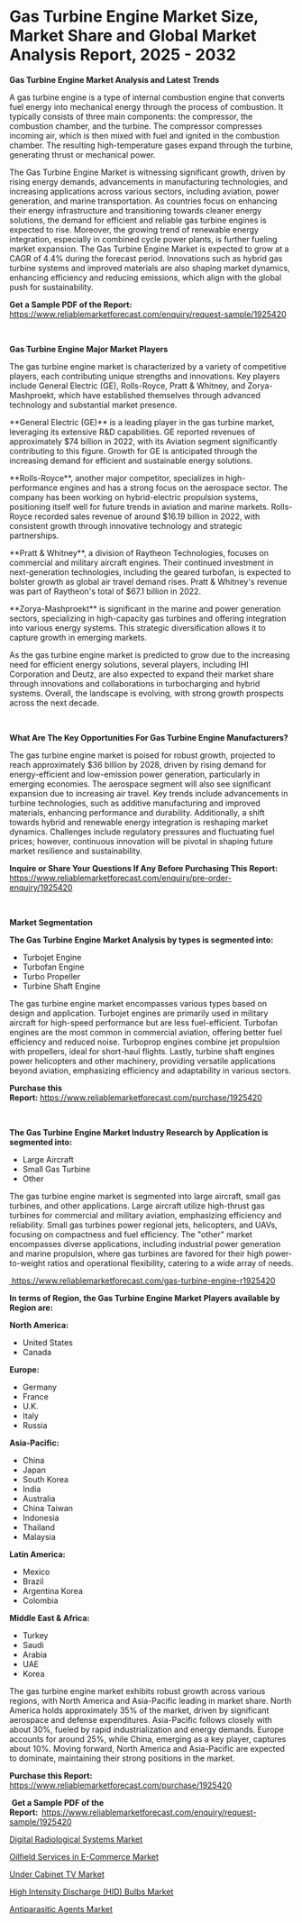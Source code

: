 <p><h1>Gas Turbine Engine Market Size, Market Share and Global Market Analysis Report, 2025 - 2032</h1></p><p><strong>Gas Turbine Engine Market Analysis and Latest Trends</strong></p>
<p><p>A gas turbine engine is a type of internal combustion engine that converts fuel energy into mechanical energy through the process of combustion. It typically consists of three main components: the compressor, the combustion chamber, and the turbine. The compressor compresses incoming air, which is then mixed with fuel and ignited in the combustion chamber. The resulting high-temperature gases expand through the turbine, generating thrust or mechanical power.</p><p>The Gas Turbine Engine Market is witnessing significant growth, driven by rising energy demands, advancements in manufacturing technologies, and increasing applications across various sectors, including aviation, power generation, and marine transportation. As countries focus on enhancing their energy infrastructure and transitioning towards cleaner energy solutions, the demand for efficient and reliable gas turbine engines is expected to rise. Moreover, the growing trend of renewable energy integration, especially in combined cycle power plants, is further fueling market expansion. The Gas Turbine Engine Market is expected to grow at a CAGR of 4.4% during the forecast period. Innovations such as hybrid gas turbine systems and improved materials are also shaping market dynamics, enhancing efficiency and reducing emissions, which align with the global push for sustainability.</p></p>
<p><strong>Get a Sample PDF of the Report:&nbsp;</strong> <a href="https://www.reliablemarketforecast.com/enquiry/request-sample/1925420?utm_campaign=1903&utm_medium=2&utm_source=Github&utm_content=ia&utm_term=28032025&utm_id=gas-turbine-engine">https://www.reliablemarketforecast.com/enquiry/request-sample/1925420</a></p>
<p>&nbsp;</p>
<p><strong>Gas Turbine Engine Major Market Players</strong></p>
<p><p>The gas turbine engine market is characterized by a variety of competitive players, each contributing unique strengths and innovations. Key players include General Electric (GE), Rolls-Royce, Pratt & Whitney, and Zorya-Mashproekt, which have established themselves through advanced technology and substantial market presence.</p><p>**General Electric (GE)** is a leading player in the gas turbine market, leveraging its extensive R&D capabilities. GE reported revenues of approximately $74 billion in 2022, with its Aviation segment significantly contributing to this figure. Growth for GE is anticipated through the increasing demand for efficient and sustainable energy solutions.</p><p>**Rolls-Royce**, another major competitor, specializes in high-performance engines and has a strong focus on the aerospace sector. The company has been working on hybrid-electric propulsion systems, positioning itself well for future trends in aviation and marine markets. Rolls-Royce recorded sales revenue of around $16.19 billion in 2022, with consistent growth through innovative technology and strategic partnerships.</p><p>**Pratt & Whitney**, a division of Raytheon Technologies, focuses on commercial and military aircraft engines. Their continued investment in next-generation technologies, including the geared turbofan, is expected to bolster growth as global air travel demand rises. Pratt & Whitney's revenue was part of Raytheon's total of $67.1 billion in 2022.</p><p>**Zorya-Mashproekt** is significant in the marine and power generation sectors, specializing in high-capacity gas turbines and offering integration into various energy systems. This strategic diversification allows it to capture growth in emerging markets.</p><p>As the gas turbine engine market is predicted to grow due to the increasing need for efficient energy solutions, several players, including IHI Corporation and Deutz, are also expected to expand their market share through innovations and collaborations in turbocharging and hybrid systems. Overall, the landscape is evolving, with strong growth prospects across the next decade.</p></p>
<p>&nbsp;</p>
<p><strong>What Are The Key Opportunities For Gas Turbine Engine Manufacturers?</strong></p>
<p><p>The gas turbine engine market is poised for robust growth, projected to reach approximately $36 billion by 2028, driven by rising demand for energy-efficient and low-emission power generation, particularly in emerging economies. The aerospace segment will also see significant expansion due to increasing air travel. Key trends include advancements in turbine technologies, such as additive manufacturing and improved materials, enhancing performance and durability. Additionally, a shift towards hybrid and renewable energy integration is reshaping market dynamics. Challenges include regulatory pressures and fluctuating fuel prices; however, continuous innovation will be pivotal in shaping future market resilience and sustainability.</p></p>
<p><strong>Inquire or Share Your Questions If Any Before Purchasing This Report:</strong> <a href="https://www.reliablemarketforecast.com/enquiry/pre-order-enquiry/1925420?utm_campaign=1903&utm_medium=2&utm_source=Github&utm_content=ia&utm_term=28032025&utm_id=gas-turbine-engine">https://www.reliablemarketforecast.com/enquiry/pre-order-enquiry/1925420</a></p>
<p>&nbsp;</p>
<p><strong>Market Segmentation</strong></p>
<p><strong>The Gas Turbine Engine Market Analysis by types is segmented into:</strong></p>
<p><ul><li>Turbojet Engine</li><li>Turbofan Engine</li><li>Turbo Propeller</li><li>Turbine Shaft Engine</li></ul></p>
<p><p>The gas turbine engine market encompasses various types based on design and application. Turbojet engines are primarily used in military aircraft for high-speed performance but are less fuel-efficient. Turbofan engines are the most common in commercial aviation, offering better fuel efficiency and reduced noise. Turboprop engines combine jet propulsion with propellers, ideal for short-haul flights. Lastly, turbine shaft engines power helicopters and other machinery, providing versatile applications beyond aviation, emphasizing efficiency and adaptability in various sectors.</p></p>
<p><strong>Purchase this Report:&nbsp;</strong><a href="https://www.reliablemarketforecast.com/purchase/1925420?utm_campaign=1903&utm_medium=2&utm_source=Github&utm_content=ia&utm_term=28032025&utm_id=gas-turbine-engine">https://www.reliablemarketforecast.com/purchase/1925420</a></p>
<p>&nbsp;</p>
<p><strong>The Gas Turbine Engine Market Industry Research by Application is segmented into:</strong></p>
<p><ul><li>Large Aircraft</li><li>Small Gas Turbine</li><li>Other</li></ul></p>
<p><p>The gas turbine engine market is segmented into large aircraft, small gas turbines, and other applications. Large aircraft utilize high-thrust gas turbines for commercial and military aviation, emphasizing efficiency and reliability. Small gas turbines power regional jets, helicopters, and UAVs, focusing on compactness and fuel efficiency. The "other" market encompasses diverse applications, including industrial power generation and marine propulsion, where gas turbines are favored for their high power-to-weight ratios and operational flexibility, catering to a wide array of needs.</p></p>
<p><a href="https://www.reliablemarketforecast.com/gas-turbine-engine-r1925420?utm_campaign=1903&utm_medium=2&utm_source=Github&utm_content=ia&utm_term=28032025&utm_id=gas-turbine-engine">&nbsp;https://www.reliablemarketforecast.com/gas-turbine-engine-r1925420</a></p>
<p><strong>In terms of Region, the Gas Turbine Engine Market Players available by Region are:</strong></p>
<p>
    <p> <strong> North America: </strong>
        <ul>
            <li>United States</li>
            <li>Canada</li>
        </ul>
        </p> 
    <p> <strong> Europe: </strong>
        <ul>
            <li>Germany</li>
            <li>France</li>
            <li>U.K.</li>
            <li>Italy</li>
            <li>Russia</li>
        </ul>
        </p> 
    <p> <strong> Asia-Pacific: </strong>
        <ul>
            <li>China</li>
            <li>Japan</li>
            <li>South Korea</li>
            <li>India</li>
            <li>Australia</li>
            <li>China Taiwan</li>
            <li>Indonesia</li>
            <li>Thailand</li>
            <li>Malaysia</li>
        </ul>
        </p> 
    <p> <strong> Latin America: </strong>
        <ul>
            <li>Mexico</li>
            <li>Brazil</li>
            <li>Argentina Korea</li>
            <li>Colombia</li>
        </ul>
        </p> 
    <p> <strong> Middle East & Africa: </strong>
        <ul>
            <li>Turkey</li>
            <li>Saudi</li>
            <li>Arabia</li>
            <li>UAE</li>
            <li>Korea</li>
        </ul>
    </p>
    </p>
<p><p>The gas turbine engine market exhibits robust growth across various regions, with North America and Asia-Pacific leading in market share. North America holds approximately 35% of the market, driven by significant aerospace and defense expenditures. Asia-Pacific follows closely with about 30%, fueled by rapid industrialization and energy demands. Europe accounts for around 25%, while China, emerging as a key player, captures about 10%. Moving forward, North America and Asia-Pacific are expected to dominate, maintaining their strong positions in the market.</p></p>
<p><strong>Purchase this Report: </strong><a href="https://www.reliablemarketforecast.com/purchase/1925420?utm_campaign=1903&utm_medium=2&utm_source=Github&utm_content=ia&utm_term=28032025&utm_id=gas-turbine-engine">https://www.reliablemarketforecast.com/purchase/1925420</a></p>
<p>&nbsp;<strong>Get a Sample PDF of the Report:&nbsp;&nbsp;</strong><a href="https://www.reliablemarketforecast.com/enquiry/request-sample/1925420?utm_campaign=1903&utm_medium=2&utm_source=Github&utm_content=ia&utm_term=28032025&utm_id=gas-turbine-engine">https://www.reliablemarketforecast.com/enquiry/request-sample/1925420</a></p>
<p><strong></strong></p>
<p><p><a href="https://github.com/irfadac/Market-Research-Report-List-5/blob/main/digital-radiological-systems-market.md?utm_campaign=1903&utm_medium=2&utm_source=Github&utm_content=ia&utm_term=28032025&utm_id=gas-turbine-engine">Digital Radiological Systems Market</a></p><p><a href="https://github.com/merzafairy04/Market-Research-Report-List-1/blob/main/oilfield-services-in-e-commerce-market.md?utm_campaign=1903&utm_medium=2&utm_source=Github&utm_content=ia&utm_term=28032025&utm_id=gas-turbine-engine">Oilfield Services in E-Commerce Market</a></p><p><a href="https://github.com/ifsahvadenah/Market-Research-Report-List-1/blob/main/under-cabinet-tv-market.md?utm_campaign=1903&utm_medium=2&utm_source=Github&utm_content=ia&utm_term=28032025&utm_id=gas-turbine-engine">Under Cabinet TV Market</a></p><p><a href="https://github.com/viohlbrenksf/Market-Research-Report-List-1/blob/main/high-intensity-discharge-hid-bulbs-market.md?utm_campaign=1903&utm_medium=2&utm_source=Github&utm_content=ia&utm_term=28032025&utm_id=gas-turbine-engine">High Intensity Discharge (HID) Bulbs Market</a></p><p><a href="https://github.com/vasosblenksk/Market-Research-Report-List-1/blob/main/antiparasitic-agents-market.md?utm_campaign=1903&utm_medium=2&utm_source=Github&utm_content=ia&utm_term=28032025&utm_id=gas-turbine-engine">Antiparasitic Agents Market</a></p></p>